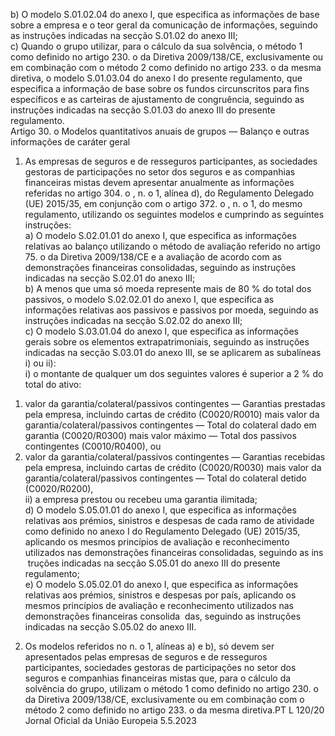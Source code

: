  
b) O modelo S.01.02.04 do anexo I, que especifica as informações de base sobre a empresa e o teor geral da 
comunicação de informações, seguindo as instruções indicadas na secção S.01.02 do anexo III;  
c) Quando o grupo utilizar, para o cálculo da sua solvência, o método 1 como definido no artigo 230.  o da Diretiva 
2009/138/CE, exclusivamente ou em combinação com o método 2 como definido no artigo 233.  o da mesma 
diretiva, o modelo S.01.03.04 do anexo I do presente regulamento, que especifica a informação de base sobre os 
fundos circunscritos para fins específicos e as carteiras de ajustamento de congruência, seguindo as instruções 
indicadas na secção S.01.03 do anexo III do presente regulamento.  
Artigo 30.  o 
Modelos quantitativos anuais de grupos — Balanço e outras informações de caráter geral  
1. As empresas de seguros e de resseguros participantes, as sociedades gestoras de participações no setor dos seguros 
e as companhias financeiras mistas devem apresentar anualmente as informações referidas no artigo 304.  o , n.  o 1, 
alínea d), do Regulamento Delegado (UE) 2015/35, em conjunção com o artigo 372.  o , n.  o 1, do mesmo regulamento, 
utilizando os seguintes modelos e cumprindo as seguintes instruções:  
a) O modelo S.02.01.01 do anexo I, que especifica as informações relativas ao balanço utilizando o método de 
avaliação referido no artigo 75.  o da Diretiva 2009/138/CE e a avaliação de acordo com as demonstrações financeiras 
consolidadas, seguindo as instruções indicadas na secção S.02.01 do anexo III;  
b) A menos que uma só moeda represente mais de 80 % do total dos passivos, o modelo S.02.02.01 do anexo I, que 
especifica as informações relativas aos passivos e passivos por moeda, seguindo as instruções indicadas na secção 
S.02.02 do anexo III;  
c) O modelo S.03.01.04 do anexo I, que especifica as informações gerais sobre os elementos extrapatrimoniais, 
seguindo as instruções indicadas na secção S.03.01 do anexo III, se se aplicarem as subalíneas i) ou ii):  
i) o montante de qualquer um dos seguintes valores é superior a 2 % do total do ativo:  
1) valor da garantia/colateral/passivos contingentes — Garantias prestadas pela empresa, incluindo cartas de 
crédito (C0020/R0010) mais valor da garantia/colateral/passivos contingentes — Total do colateral dado em 
garantia (C0020/R0300) mais valor máximo — Total dos passivos contingentes (C0010/R0400), ou  
2) valor da garantia/colateral/passivos contingentes — Garantias recebidas pela empresa, incluindo cartas de 
crédito (C0020/R0030) mais valor da garantia/colateral/passivos contingentes — Total do colateral detido 
(C0020/R0200),  
ii) a empresa prestou ou recebeu uma garantia ilimitada;  
d) O modelo S.05.01.01 do anexo I, que especifica as informações relativas aos prémios, sinistros e despesas de cada 
ramo de atividade como definido no anexo I do Regulamento Delegado (UE) 2015/35, aplicando os mesmos 
princípios de avaliação e reconhecimento utilizados nas demonstrações financeiras consolidadas, seguindo as ins ­
truções indicadas na secção S.05.01 do anexo III do presente regulamento;  
e) O modelo S.05.02.01 do anexo I, que especifica as informações relativas aos prémios, sinistros e despesas por país, 
aplicando os mesmos princípios de avaliação e reconhecimento utilizados nas demonstrações financeiras consolida ­
das, seguindo as instruções indicadas na secção S.05.02 do anexo III.  
2. Os modelos referidos no n.  o 1, alíneas a) e b), só devem ser apresentados pelas empresas de seguros e de 
resseguros participantes, sociedades gestoras de participações no setor dos seguros e companhias financeiras mistas 
que, para o cálculo da solvência do grupo, utilizam o método 1 como definido no artigo 230.  o da Diretiva 
2009/138/CE, exclusivamente ou em combinação com o método 2 como definido no artigo 233.  o da mesma diretiva.PT  L 120/20 Jornal Oficial da União Europeia 5.5.2023